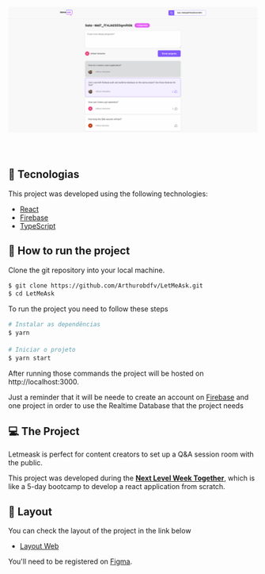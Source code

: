 
<h1>
  <img alt="Letmeask" src='.github/LetMeAsk.PNG'/>  
</h1>

<br>

## 🧪 Tecnologias

This project was developed using the following technologies:

- [React](https://reactjs.org)
- [Firebase](https://firebase.google.com/)
- [TypeScript](https://www.typescriptlang.org/)

## 🚀 How to run the project

Clone the git repository into your local machine.

```bash
$ git clone https://github.com/Arthurobdfv/LetMeAsk.git
$ cd LetMeAsk
```

To run the project you need to follow these steps
```bash
# Instalar as dependências
$ yarn

# Iniciar o projeto
$ yarn start
```
After running those commands the project will be hosted on http://localhost:3000.

Just a reminder that it will be neede to create an account on [Firebase](https://firebase.google.com/) and one project in order to use the Realtime Database that the project needs

## 💻 The Project

Letmeask is perfect for content creators to set up a Q&A session room with the public.

This project was developed during the **[Next Level Week Together](https://nextlevelweek.com/)**, which is like a 5-day bootcamp to develop a react application from scratch.


## 🔖 Layout

You can check the layout of the project in the link below

- [Layout Web](https://www.figma.com/file/u0BQK8rCf2KgzcukdRRCWh/Letmeask/duplicate) 

You'll need to be registered on [Figma](http://figma.com/).

